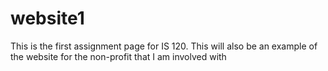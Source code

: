 # website1
This is the first assignment page for IS 120. This will also be an example of the website for the non-profit that I am involved with 
